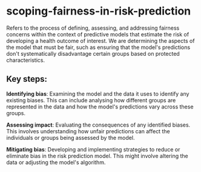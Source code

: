 # scoping-fairness-in-risk-prediction

Refers to the process of defining, assessing, and addressing fairness concerns within the context of predictive models that estimate the risk of developing a health outcome of interest. We are determining the aspects of the model that must be fair, such as ensuring that the model's predictions don't systematically disadvantage certain groups based on protected characteristics.

## Key steps:

**Identifying bias**: Examining the model and the data it uses to identify any existing biases. This can include analysing how different groups are represented in the data and how the model's predictions vary across these groups.

**Assessing impact**: Evaluating the consequences of any identified biases. This involves understanding how unfair predictions can affect the individuals or groups being assessed by the model.

**Mitigating bias**: Developing and implementing strategies to reduce or eliminate bias in the risk prediction model. This might involve altering the data or adjusting the model's algorithm.
